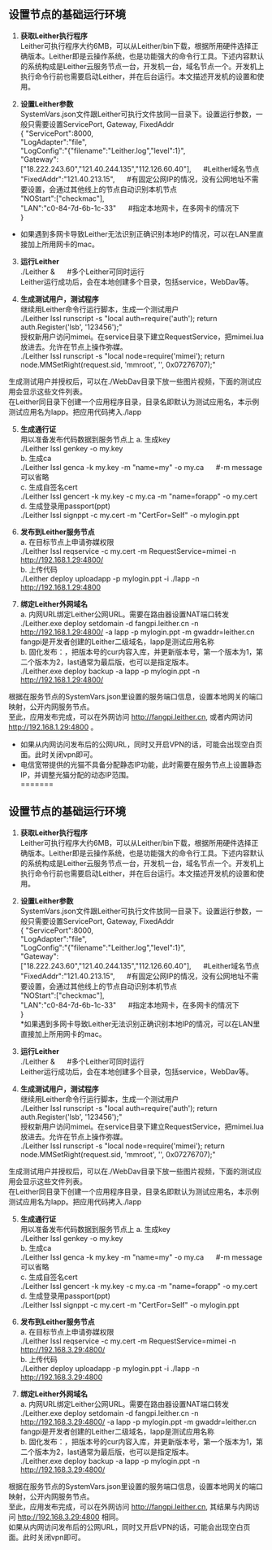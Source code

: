 ## 设置节点的基础运行环境
1. **获取Leither执行程序**  
Leither可执行程序大约6MB，可以从Leither/bin下载，根据所用硬件选择正确版本。Leither即是云操作系统，也是功能强大的命令行工具。下述内容默认的系统构成是Leither云服务节点一台，开发机一台，域名节点一个。开发机上执行命令行前也需要启动Leither，并在后台运行。本文描述开发机的设置和使用。
  
2. **设置Leither参数**  
SystemVars.json文件跟Leither可执行文件放同一目录下。设置运行参数，一般只需要设置ServicePort, Gateway, FixedAddr  
{ "ServicePort":8000,  
  "LogAdapter":"file",  
  "LogConfig":"{\"filename\":\"Leither.log\",\"level\":1}",  
  "Gateway":["18.222.243.60","121.40.244.135","112.126.60.40"],&nbsp;&nbsp;&nbsp;&nbsp;&nbsp;&nbsp;#Leither域名节点  
  "FixedAddr":"121.40.213.15",&nbsp;&nbsp;&nbsp;&nbsp;&nbsp;&nbsp;#有固定公网IP的情况，没有公网地址不需要设置，会通过其他线上的节点自动识别本机节点  
  "NOStart":["checkmac"],  
  "LAN":"c0-84-7d-6b-1c-33"&nbsp;&nbsp;&nbsp;&nbsp;&nbsp;&nbsp;#指定本地网卡，在多网卡的情况下  
}  
* 如果遇到多网卡导致Leither无法识别正确识别本地IP的情况，可以在LAN里直接加上所用网卡的mac。
  
3. **运行Leither**  
./Leither &&nbsp;&nbsp;&nbsp;&nbsp;&nbsp;&nbsp;#多个Leither可同时运行  
Leither运行成功后，会在本地创建多个目录，包括service，WebDav等。  
 
4. **生成测试用户，测试程序**  
继续用Leither命令行运行脚本，生成一个测试用户  
./Leither lssl runscript -s "local auth=require('auth'); return auth.Register('lsb', '123456');"  
授权新用户访问mimei。在service目录下建立RequestService，把mimei.lua放进去。允许在节点上操作弥媒。    
./Leither lssl runscript -s "local node=require('mimei'); return node.MMSetRight(request.sid, 'mmroot', '', 0x07276707);"  
  
生成测试用户并授权后，可以在./WebDav目录下放一些图片视频，下面的测试应用会显示这些文件列表。  
在Leither同目录下创建一个应用程序目录，目录名即默认为测试应用名，本示例测试应用名为lapp。把应用代码拷入./lapp  

5. **生成通行证**  
  用以准备发布代码数据到服务节点上
  a. 生成key  
  ./Leither lssl genkey -o my.key  
  b. 生成ca  
  ./Leither lssl genca -k my.key -m "name=my" -o my.ca&nbsp;&nbsp;&nbsp;&nbsp;&nbsp;&nbsp;#-m message 可以省略  
  c. 生成自签名cert  
  ./Leither lssl gencert -k my.key -c my.ca -m "name=forapp" -o my.cert  
  d. 生成登录用passport(ppt)  
  ./Leither lssl signppt -c my.cert -m "CertFor=Self" -o mylogin.ppt  
  
6. **发布到Leither服务节点**  
  a. 在目标节点上申请弥媒权限  
  ./Leither lssl reqservice -c my.cert -m RequestService=mimei -n http://192.168.1.29:4800/  
  b. 上传代码  
  ./Leither deploy uploadapp -p mylogin.ppt -i ./lapp -n http://192.168.1.29:4800  

7. **绑定Leither外网域名**  
  a. 内网URL绑定Leither公网URL。需要在路由器设置NAT端口转发  
  ./Leither.exe deploy setdomain -d fangpi.leither.cn -n http://192.168.1.29:4800/ -a lapp -p mylogin.ppt -m gwaddr=leither.cn  
  fangpi是开发者创建的Leither二级域名，lapp是测试应用名称  
  b. 固化发布：，把版本号的cur内容入库，并更新版本号，第一个版本为1，第二个版本为2，last通常为最后版，也可以是指定版本。  
  ./Leither.exe deploy backup -a lapp -p mylogin.ppt -n http://192.168.1.29:4800/  

根据在服务节点的SystemVars.json里设置的服务端口信息，设置本地网关的端口映射，公开内网服务节点。  
至此，应用发布完成，可以在外网访问 http://fangpi.leither.cn, 或者内网访问 http://192.168.1.29:4800 。  
* 如果从内网访问发布后的公网URL，同时又开启VPN的话，可能会出现空白页面。此时关闭vpn即可。  
* 电信宽带提供的光猫不具备分配静态IP功能，此时需要在服务节点上设置静态IP，并调整光猫分配的动态IP范围。  
=======
## 设置节点的基础运行环境
1. **获取Leither执行程序**  
Leither可执行程序大约6MB，可以从Leither/bin下载，根据所用硬件选择正确版本。Leither即是云操作系统，也是功能强大的命令行工具。下述内容默认的系统构成是Leither云服务节点一台，开发机一台，域名节点一个。开发机上执行命令行前也需要启动Leither，并在后台运行。本文描述开发机的设置和使用。
  
2. **设置Leither参数**  
SystemVars.json文件跟Leither可执行文件放同一目录下。设置运行参数，一般只需要设置ServicePort, Gateway, FixedAddr  
{ "ServicePort":8000,  
  "LogAdapter":"file",  
  "LogConfig":"{\"filename\":\"Leither.log\",\"level\":1}",  
  "Gateway":["18.222.243.60","121.40.244.135","112.126.60.40"],&nbsp;&nbsp;&nbsp;&nbsp;&nbsp;&nbsp;#Leither域名节点  
  "FixedAddr":"121.40.213.15",&nbsp;&nbsp;&nbsp;&nbsp;&nbsp;&nbsp;#有固定公网IP的情况，没有公网地址不需要设置，会通过其他线上的节点自动识别本机节点  
  "NOStart":["checkmac"],  
  "LAN":"c0-84-7d-6b-1c-33"&nbsp;&nbsp;&nbsp;&nbsp;&nbsp;&nbsp;#指定本地网卡，在多网卡的情况下  
}  
*如果遇到多网卡导致Leither无法识别正确识别本地IP的情况，可以在LAN里直接加上所用网卡的mac。
  
3. **运行Leither**  
./Leither &&nbsp;&nbsp;&nbsp;&nbsp;&nbsp;&nbsp;#多个Leither可同时运行  
Leither运行成功后，会在本地创建多个目录，包括service，WebDav等。  
 
4. **生成测试用户，测试程序**  
继续用Leither命令行运行脚本，生成一个测试用户  
./Leither lssl runscript -s "local auth=require('auth'); return auth.Register('lsb', '123456');"  
授权新用户访问mimei。在service目录下建立RequestService，把mimei.lua放进去。允许在节点上操作弥媒。    
./Leither lssl runscript -s "local node=require('mimei'); return node.MMSetRight(request.sid, 'mmroot', '', 0x07276707);"  
  
生成测试用户并授权后，可以在./WebDav目录下放一些图片视频，下面的测试应用会显示这些文件列表。  
在Leither同目录下创建一个应用程序目录，目录名即默认为测试应用名，本示例测试应用名为lapp。把应用代码拷入./lapp  

5. **生成通行证**  
  用以准备发布代码数据到服务节点上
  a. 生成key  
  ./Leither lssl genkey -o my.key  
  b. 生成ca  
  ./Leither lssl genca -k my.key -m "name=my" -o my.ca&nbsp;&nbsp;&nbsp;&nbsp;&nbsp;&nbsp;#-m message 可以省略  
  c. 生成自签名cert  
  ./Leither lssl gencert -k my.key -c my.ca -m "name=forapp" -o my.cert  
  d. 生成登录用passport(ppt)  
  ./Leither lssl signppt -c my.cert -m "CertFor=Self" -o mylogin.ppt  
  
6. **发布到Leither服务节点**  
  a. 在目标节点上申请弥媒权限  
  ./Leither lssl reqservice -c my.cert -m RequestService=mimei -n http://192.168.3.29:4800/  
  b. 上传代码  
  ./Leither deploy uploadapp -p mylogin.ppt -i ./lapp -n http://192.168.3.29:4800  

7. **绑定Leither外网域名**  
  a. 内网URL绑定Leither公网URL。需要在路由器设置NAT端口转发  
  ./Leither.exe deploy setdomain -d fangpi.leither.cn -n http://192.168.3.29:4800/ -a lapp -p mylogin.ppt -m gwaddr=leither.cn  
  fangpi是开发者创建的Leither二级域名，lapp是测试应用名称  
  b. 固化发布：，把版本号的cur内容入库，并更新版本号，第一个版本为1，第二个版本为2，last通常为最后版，也可以是指定版本。  
  ./Leither.exe deploy backup -a lapp -p mylogin.ppt -n http://192.168.3.29:4800/  

根据在服务节点的SystemVars.json里设置的服务端口信息，设置本地网关的端口映射，公开内网服务节点。  
至此，应用发布完成，可以在外网访问 http://fangpi.leither.cn, 其结果与内网访问 http://192.168.3.29:4800 相同。  
如果从内网访问发布后的公网URL，同时又开启VPN的话，可能会出现空白页面。此时关闭vpn即可。
